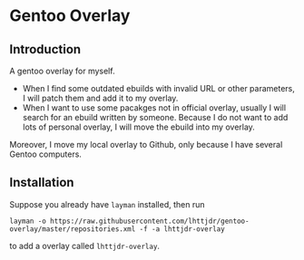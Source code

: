 # Gentoo Overlay
## Introduction
A gentoo overlay for myself.
- When I find some outdated ebuilds with invalid URL or other parameters, I will patch them and add it to my overlay.
- When I want to use some pacakges not in official overlay, usually I will search for an ebuild written by someone. Because I do not want to add lots of personal overlay, I will move the ebuild into my overlay.

Moreover, I move my local overlay to Github, only because I have several Gentoo computers.

## Installation
Suppose you already have `layman` installed, then run

`layman -o https://raw.githubusercontent.com/lhttjdr/gentoo-overlay/master/repositories.xml -f -a lhttjdr-overlay`

to add a overlay called `lhttjdr-overlay`.
